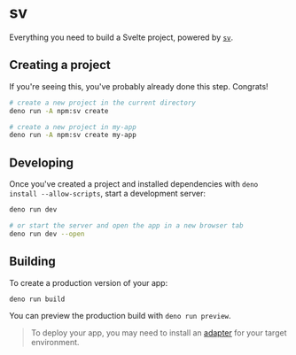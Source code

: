 # sv

Everything you need to build a Svelte project, powered by [`sv`](https://github.com/sveltejs/cli).

## Creating a project

If you're seeing this, you've probably already done this step. Congrats!

```bash
# create a new project in the current directory
deno run -A npm:sv create

# create a new project in my-app
deno run -A npm:sv create my-app
```

## Developing

Once you've created a project and installed dependencies with `deno install --allow-scripts`, start a development server:

```bash
deno run dev

# or start the server and open the app in a new browser tab
deno run dev --open
```

## Building

To create a production version of your app:

```bash
deno run build
```

You can preview the production build with `deno run preview`.

> To deploy your app, you may need to install an [adapter](https://svelte.dev/docs/kit/adapters) for your target environment.
